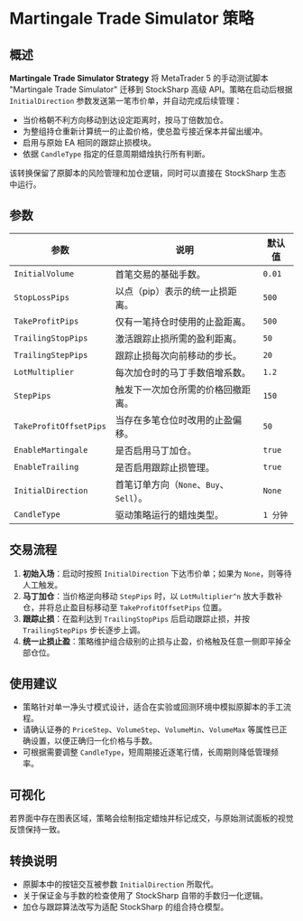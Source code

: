 # Martingale Trade Simulator 策略

## 概述

**Martingale Trade Simulator Strategy** 将 MetaTrader 5 的手动测试脚本 "Martingale Trade Simulator" 迁移到 StockSharp 高级 API。策略在启动后根据 `InitialDirection` 参数发送第一笔市价单，并自动完成后续管理：

- 当价格朝不利方向移动到达设定距离时，按马丁倍数加仓。
- 为整组持仓重新计算统一的止盈价格，使总盈亏接近保本并留出缓冲。
- 启用与原始 EA 相同的跟踪止损模块。
- 依据 `CandleType` 指定的任意周期蜡烛执行所有判断。

该转换保留了原脚本的风险管理和加仓逻辑，同时可以直接在 StockSharp 生态中运行。

## 参数

| 参数 | 说明 | 默认值 |
|------|------|--------|
| `InitialVolume` | 首笔交易的基础手数。 | `0.01` |
| `StopLossPips` | 以点（pip）表示的统一止损距离。 | `500` |
| `TakeProfitPips` | 仅有一笔持仓时使用的止盈距离。 | `500` |
| `TrailingStopPips` | 激活跟踪止损所需的盈利距离。 | `50` |
| `TrailingStepPips` | 跟踪止损每次向前移动的步长。 | `20` |
| `LotMultiplier` | 每次加仓时的马丁手数倍增系数。 | `1.2` |
| `StepPips` | 触发下一次加仓所需的价格回撤距离。 | `150` |
| `TakeProfitOffsetPips` | 当存在多笔仓位时改用的止盈偏移。 | `50` |
| `EnableMartingale` | 是否启用马丁加仓。 | `true` |
| `EnableTrailing` | 是否启用跟踪止损管理。 | `true` |
| `InitialDirection` | 首笔订单方向（`None`、`Buy`、`Sell`）。 | `None` |
| `CandleType` | 驱动策略运行的蜡烛类型。 | `1 分钟` |

## 交易流程

1. **初始入场**：启动时按照 `InitialDirection` 下达市价单；如果为 `None`，则等待人工触发。
2. **马丁加仓**：当价格逆向移动 `StepPips` 时，以 `LotMultiplier^n` 放大手数补仓，并将总止盈目标移动至 `TakeProfitOffsetPips` 位置。
3. **跟踪止损**：在盈利达到 `TrailingStopPips` 后启动跟踪止损，并按 `TrailingStepPips` 步长逐步上调。
4. **统一止损止盈**：策略维护组合级别的止损与止盈，价格触及任意一侧即平掉全部仓位。

## 使用建议

- 策略针对单一净头寸模式设计，适合在实验或回测环境中模拟原脚本的手工流程。
- 请确认证券的 `PriceStep`、`VolumeStep`、`VolumeMin`、`VolumeMax` 等属性已正确设置，以便正确归一化价格与手数。
- 可根据需要调整 `CandleType`，短周期接近逐笔行情，长周期则降低管理频率。

## 可视化

若界面中存在图表区域，策略会绘制指定蜡烛并标记成交，与原始测试面板的视觉反馈保持一致。

## 转换说明

- 原脚本中的按钮交互被参数 `InitialDirection` 所取代。
- 关于保证金与手数的检查使用了 StockSharp 自带的手数归一化逻辑。
- 加仓与跟踪算法改写为适配 StockSharp 的组合持仓模型。
